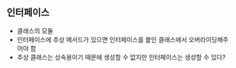 ## 인터페이스

- 클래스의 모듈
- 인터페이스에 추상 메서드가 있으면 인터페이스를 붙인 클래스에서 오버라이딩해주어야 함
- 추상 클래스는 상속용이기 때문에 생성할 수 없지만 인터페이스는 생성할 수 있다?

